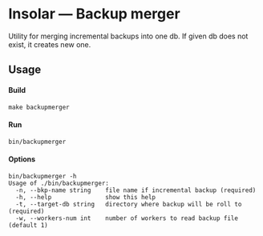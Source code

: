 Insolar — Backup merger
================
Utility for merging incremental backups into one db.
If given db does not exist, it creates new one.

Usage
----------
#### Build

    make backupmerger
   
#### Run

    bin/backupmerger
    
#### Options

    bin/backupmerger -h
    Usage of ./bin/backupmerger:
      -n, --bkp-name string    file name if incremental backup (required)
      -h, --help               show this help
      -t, --target-db string   directory where backup will be roll to (required)
      -w, --workers-num int    number of workers to read backup file (default 1)

